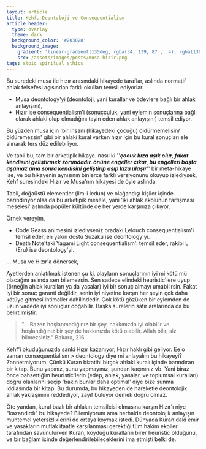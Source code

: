 ```yaml
---
layout: article
title: Kehf, Deontoloji ve Consequentialism
article_header:
  type: overlay
  theme: dark
  background_color: '#203028'
  background_image:
    gradient: 'linear-gradient(135deg, rgba(34, 139, 87 , .4), rgba(139, 34, 139, .4))'
    src: /assets/images/posts/musa-hizir.png
tags: stoic spiritual ethics
---
```


Bu suredeki musa ile hızır arasındaki hikayede taraflar, aslında normatif ahlak felsefesi açısından farklı okulları temsil ediyorlar.

- Musa deontology'yi (deontoloji, yani kurallar ve ödevlere bağlı bir ahlak anlayışını),
- Hızır ise consequentialism'i (sonuçculuk, yani eylemin sonuçlarına bağlı olarak ahlaki olup olmadığını tayin eden ahlak anlayışını) temsil ediyor.

Bu yüzden musa için 'bir insanı (hikayedeki çocuğu) öldürmemelisin/öldüremezsin' gibi bir ahlaki kural varken hızır için bu kural sonuçları ele alınarak ters düz edilebiliyor.

Ve tabii bu, tam bir arketipik hikaye. nasıl ki ''__*çocuk kıza aşık olur, fakat kendisini geliştirmek zorundadır. önüne engeller çıkar, bu engelleri başta aşamaz ama sonra kendisini geliştirip aşıp kıza ulaşır*__'' bir meta-hikaye ise, ve bu hikayenin aynısının binlerce farklı versiyonunu okuyup izlediysek, Kehf suresindeki Hızır ve Musa'nın hikayesi de öyle aslında. 

Tabii, doğaüstü elementler (ilm-i ledun) ve olağandışı kişiler içinde barındırıyor olsa da bu arketipik mesele, yani 'iki ahlak ekolünün tartışması meselesi' aslında popüler kültürde de her yerde karşınıza çıkıyor.

Örnek vereyim,
* Code Geass animesini izlediyseniz oradaki Lelouch consequentialism'i temsil eder, en yakın dostu Suzaku ise deontology'yi.
* Death Note'taki Yagami Light consequentialism'i temsil eder, rakibi L (Eru) ise deontology'yi.

...
Musa ve Hızır'a dönersek,

Ayetlerden anlatılmak istenen şu ki, olayların sonuçlarının iyi mi kötü mü olacağını aslında sen bilemezsin. Sen sadece elindeki heuristic'lere uyup (örneğin ahlak kuralları ya da yasalar) iyi bir sonuç almayı umabilirsin. Fakat iyi bir sonuç garanti değildir, senin iyi niyetine karşın her şeyin çok daha kötüye gitmesi ihtimaller dahilindedir. Çok kötü gözüken bir eylemden de uzun vadede iyi sonuçlar doğabilir. Başka surelerin satır aralarında da bu belirtilmiştir:

> "... Bazen hoşlanmadığınız bir şey, hakkınızda iyi olabilir ve hoşlandığınız bir şey de hakkınızda kötü olabilir. Allah bilir, siz bilmezsiniz."
> Bakara, 216

Kehf'i okuduğunuzda sanki Hızır kazanıyor, Hızır haklı gibi geliyor. Ee o zaman consequentialism > deontology diye mi anlayalım bu hikayeyi? Zannetmiyorum. Çünkü Kuran bizatihi birçok ahlaki kuralı içinde barındıran bir kitap. Bunu yapınız, şunu yapmayınız, şundan kaçınınız vb. Yani biraz önce bahsettiğim heuristic'lerin (edep, ahlak, yasalar, ve toplumsal kuralları) doğru olanlarını seçip 'bakın bunlar daha optimal' diye bize sunma iddiasında bir kitap. Bu durumda, bu hikayeden de hareketle deontolojik ahlak yaklaşımını reddediyor, zayıf buluyor demek doğru olmaz. 

Öte yandan, kural bazlı bir ahlakın temsilcisi olmasına karşın Hızır'ı niye "kazandırdı" bu hikayede? Bilemiyorum ama herhalde deontolojik anlayışın muhtemel yetersizliklerini de ortaya koymak istedi. Dünyada Kuran'daki emir ve yasakların mutlak itaatle karşılanması gerektiği tüm hakim ekoller tarafından savunulurken Kuran, koyduğu kuralların birer heuristic olduğunu, ve bir bağlam içinde değerlendirilebileceklerini ima etmişti belki de.
